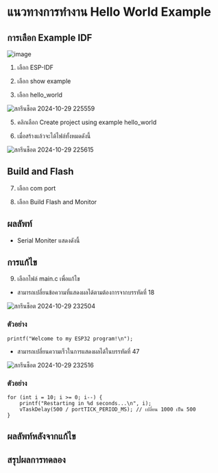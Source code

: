 # แนวทางการทำงาน Hello World Example

## การเลือก Example IDF

![image](https://github.com/user-attachments/assets/71ccc1dd-9895-476a-a121-52626292d12b)

1. เลือก ESP-IDF

2. เลือก show example

3. เลือก hello_world

![สกรีนช็อต 2024-10-29 225559](https://github.com/user-attachments/assets/59f78a45-4eec-46da-8118-34861d4b4db2)

5. คลิกเลือก Create project using example hello_world

6. เมื่อสร้างแล้วจะได้ไฟล์ทั้งหมดดังนี้

![สกรีนช็อต 2024-10-29 225615](https://github.com/user-attachments/assets/6ecfce95-cc31-4852-bf60-3d1d8eb820dc)

## Build and Flash

7. เลือก com port

8. เลือก Build Flash and Monitor

## ผลลัพท์

- Serial Moniter แสดงดังนี้

## การแก้ไข

9. เลือกไฟล์ main.c เพื่อแก้ไข
   
- สามารถเปลี่ยนข้อความที่แสดงผลได้ตามต้องการจากบรรทัดที่ 18

![สกรีนช็อต 2024-10-29 232504](https://github.com/user-attachments/assets/958d6e6e-e63d-44d1-8fb0-d7b115c8d13c)

### ตัวอย่าง

```
printf("Welcome to my ESP32 program!\n");
```

- สามารถเปลี่ยนความเร็วในการแสดงผลได้ในบรรทัดที่ 47
  
![สกรีนช็อต 2024-10-29 232516](https://github.com/user-attachments/assets/8c82667a-fdb4-4ad6-b251-71dafa256094)

### ตัวอย่าง

```
for (int i = 10; i >= 0; i--) {
    printf("Restarting in %d seconds...\n", i);
    vTaskDelay(500 / portTICK_PERIOD_MS); // เปลี่ยน 1000 เป็น 500
}

```
## ผลลัพท์หลังจากแก้ไข


## สรุปผลการทดลอง
